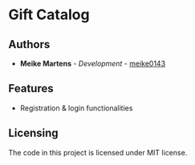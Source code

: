 # Gift Catalog

## Authors

* **Meike Martens** - *Development* - [meike0143](https://github.com/meike0143)

## Features
* Registration & login functionalities

## Licensing

The code in this project is licensed under MIT license.
